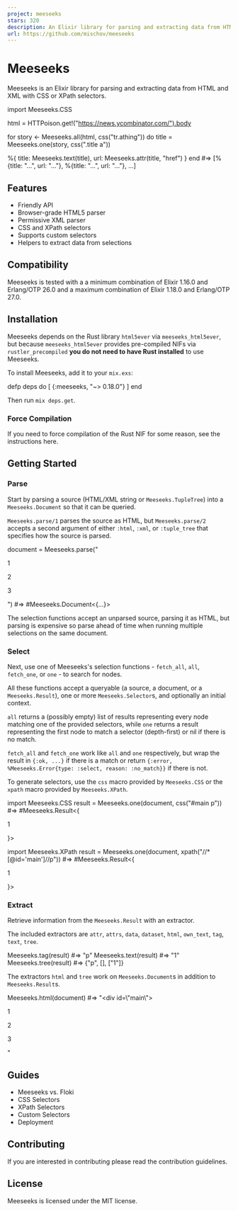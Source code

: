 ```yaml
---
project: meeseeks
stars: 320
description: An Elixir library for parsing and extracting data from HTML and XML with CSS or XPath selectors.
url: https://github.com/mischov/meeseeks
---
```


Meeseeks
========

Meeseeks is an Elixir library for parsing and extracting data from HTML and XML with CSS or XPath selectors.

import Meeseeks.CSS

html \= HTTPoison.get!("https://news.ycombinator.com/").body

for story <- Meeseeks.all(html, css("tr.athing")) do
  title \= Meeseeks.one(story, css(".title a"))

  %{
    title: Meeseeks.text(title),
    url: Meeseeks.attr(title, "href")
  }
end
#=> \[%{title: "...", url: "..."}, %{title: "...", url: "..."}, ...\]

Features
--------

-   Friendly API
-   Browser-grade HTML5 parser
-   Permissive XML parser
-   CSS and XPath selectors
-   Supports custom selectors
-   Helpers to extract data from selections

Compatibility
-------------

Meeseeks is tested with a a minimum combination of Elixir 1.16.0 and Erlang/OTP 26.0 and a maximum combination of Elixir 1.18.0 and Erlang/OTP 27.0.

Installation
------------

Meeseeks depends on the Rust library `html5ever` via `meeseeks_html5ever`, but because `meeseeks_html5ever` provides pre-compiled NIFs via `rustler_precompiled` **you do not need to have Rust installed** to use Meeseeks.

To install Meeseeks, add it to your `mix.exs`:

defp deps do
  \[
    {:meeseeks, "~> 0.18.0"}
  \]
end

Then run `mix deps.get`.

### Force Compilation

If you need to force compilation of the Rust NIF for some reason, see the instructions here.

Getting Started
---------------

### Parse

Start by parsing a source (HTML/XML string or `Meeseeks.TupleTree`) into a `Meeseeks.Document` so that it can be queried.

`Meeseeks.parse/1` parses the source as HTML, but `Meeseeks.parse/2` accepts a second argument of either `:html`, `:xml`, or `:tuple_tree` that specifies how the source is parsed.

document \= Meeseeks.parse("<div id=main><p>1</p><p>2</p><p>3</p></div>")
#=> #Meeseeks.Document<{...}>

The selection functions accept an unparsed source, parsing it as HTML, but parsing is expensive so parse ahead of time when running multiple selections on the same document.

### Select

Next, use one of Meeseeks's selection functions - `fetch_all`, `all`, `fetch_one`, or `one` - to search for nodes.

All these functions accept a queryable (a source, a document, or a `Meeseeks.Result`), one or more `Meeseeks.Selector`s, and optionally an initial context.

`all` returns a (possibly empty) list of results representing every node matching one of the provided selectors, while `one` returns a result representing the first node to match a selector (depth-first) or nil if there is no match.

`fetch_all` and `fetch_one` work like `all` and `one` respectively, but wrap the result in `{:ok, ...}` if there is a match or return `{:error, %Meeseeks.Error{type: :select, reason: :no_match}}` if there is not.

To generate selectors, use the `css` macro provided by `Meeseeks.CSS` or the `xpath` macro provided by `Meeseeks.XPath`.

import Meeseeks.CSS
result \= Meeseeks.one(document, css("#main p"))
#=> #Meeseeks.Result<{ <p>1</p> }>

import Meeseeks.XPath
result \= Meeseeks.one(document, xpath("//\*\[@id='main'\]//p"))
#=> #Meeseeks.Result<{ <p>1</p> }>

### Extract

Retrieve information from the `Meeseeks.Result` with an extractor.

The included extractors are `attr`, `attrs`, `data`, `dataset`, `html`, `own_text`, `tag`, `text`, `tree`.

Meeseeks.tag(result)
#=> "p"
Meeseeks.text(result)
#=> "1"
Meeseeks.tree(result)
#=> {"p", \[\], \["1"\]}

The extractors `html` and `tree` work on `Meeseeks.Document`s in addition to `Meeseeks.Result`s.

Meeseeks.html(document)
#=> "<html><head></head><body><div id=\\"main\\"><p>1</p><p>2</p><p>3</p></div></body></html>"

Guides
------

-   Meeseeks vs. Floki
-   CSS Selectors
-   XPath Selectors
-   Custom Selectors
-   Deployment

Contributing
------------

If you are interested in contributing please read the contribution guidelines.

License
-------

Meeseeks is licensed under the MIT license.
